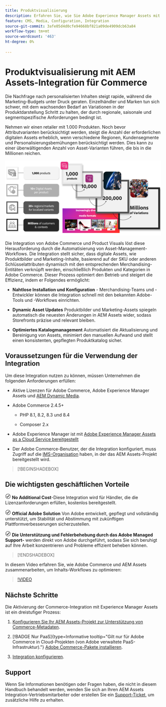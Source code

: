 ```yaml
---
title: Produktvisualisierung
description: Erfahren Sie, wie Sie Adobe Experience Manager Assets mit Ihrer  [!DNL Commerce] -Instanz integrieren können, um die Mediendateien für Ihre Commerce-Storefront zu erstellen und zu verwalten.
feature: CMS, Media, Configuration, Integration
source-git-commit: 3afe05d4d0cfe94668bf821a09de4909dcb63a84
workflow-type: tm+mt
source-wordcount: '463'
ht-degree: 0%

---
```



# Produktvisualisierung mit AEM Assets-Integration für Commerce

Die Nachfrage nach personalisierten Inhalten steigt rapide, während die Marketing-Budgets unter Druck geraten. Einzelhändler und Marken tun sich schwer, mit dem wachsenden Bedarf an Variationen in der Produktdarstellung Schritt zu halten, der durch regionale, saisonale und segmentspezifische Anforderungen bedingt ist.

Nehmen wir einen retailer mit 1.000 Produkten. Noch bevor Attributvarianten berücksichtigt werden, steigt die Anzahl der erforderlichen digitalen Assets erheblich, wenn verschiedene Regionen, Kundensegmente und Personalisierungsbemühungen berücksichtigt werden. Dies kann zu einer überwältigenden Anzahl von Asset-Varianten führen, die bis in die Millionen reichen.

![Überprüfen](assets/product-visuals-example.png)

Die Integration von Adobe Commerce und Product Visuals löst diese Herausforderung durch die Automatisierung von Asset-Management-Workflows. Die Integration stellt sicher, dass digitale Assets, wie Produktbilder und Marketing-Inhalte, basierend auf der SKU oder anderen Schlüsselattributen dynamisch mit den entsprechenden Merchandising-Entitäten verknüpft werden, einschließlich Produkten und Kategorien in Adobe Commerce. Dieser Prozess optimiert den Betrieb und steigert die Effizienz, indem er Folgendes ermöglicht:

* **Nahtlose Installation und Konfiguration** - Merchandising-Teams und -Entwickler können die Integration schnell mit den bekannten Adobe-Tools und -Workflows einrichten.

* **Dynamic Asset Updates** Produktbilder und Marketing-Assets spiegeln automatisch die neuesten Änderungen in AEM Assets wider, sodass Storefronts präzise und relevant bleiben.

* **Optimiertes Katalogmanagement** Automatisiert die Aktualisierung und Bereinigung von Assets, minimiert den manuellen Aufwand und stellt einen konsistenten, gepflegten Produktkatalog sicher.

## Voraussetzungen für die Verwendung der Integration

Um diese Integration nutzen zu können, müssen Unternehmen die folgenden Anforderungen erfüllen:

* Aktive Lizenzen für Adobe Commerce, Adobe Experience Manager Assets und [AEM Dynamic Media](https://experienceleague.adobe.com/de/docs/experience-manager-65/content/assets/dynamic/administering-dynamic-media).

* Adobe Commerce 2.4.5+

   * PHP 8.1, 8.2, 8.3 und 8.4

   * Composer 2.x

* Adobe Experience Manager ist mit [Adobe Experience Manager Assets as a Cloud Service bereitgestellt](https://experienceleague.adobe.com/de/docs/experience-manager-cloud-service/content/assets/overview)

* Der Adobe Commerce-Benutzer, der die Integration konfiguriert, muss Zugriff auf die [IMS-Organisation](https://experienceleague.adobe.com/de/docs/core-services/interface/administration/organizations#concept_EA8AEE5B02CF46ACBDAD6A8508646255) haben, in der das AEM Assets-Projekt bereitgestellt wird.

>[!BEGINSHADEBOX]

## Die wichtigsten geschäftlichen Vorteile

![check](assets/icon-check.png) **No Additional Cost**-Diese Integration wird für Händler, die die Lizenzanforderungen erfüllen, kostenlos bereitgestellt.

![check](assets/icon-check.png) **Official Adobe Solution** Von Adobe entwickelt, gepflegt und vollständig unterstützt, um Stabilität und Abstimmung mit zukünftigen Plattformverbesserungen sicherzustellen.

![Überprüfen](assets/icon-check.png) **Die Unterstützung und Fehlerbehebung durch das Adobe Managed Support-** werden direkt von Adobe durchgeführt, sodass Sie sich beruhigt auf Ihre Arbeit konzentrieren und Probleme effizient beheben können.

>[!ENDSHADEBOX]

In diesem Video erfahren Sie, wie Adobe Commerce und AEM Assets zusammenarbeiten, um Inhalts-Workflows zu optimieren:

>[!VIDEO](https://video.tv.adobe.com/v/3447896?captions=ger)

## Nächste Schritte

Die Aktivierung der Commerce-Integration mit Experience Manager Assets ist ein dreistufiger Prozess:

1. [Konfigurieren Sie Ihr AEM Assets-Projekt zur Unterstützung von Commerce-Metadaten](get-started/configure-aem.md).

1. [!BADGE Nur PaaS]{type=Informative tooltip="Gilt nur für Adobe Commerce in Cloud-Projekten (von Adobe verwaltete PaaS-Infrastruktur)."} [Adobe Commerce-Pakete installieren](get-started/configure-commerce.md).

1. [Integration konfigurieren](get-started/setup-synchronization.md).

## Support

Wenn Sie Informationen benötigen oder Fragen haben, die nicht in diesem Handbuch behandelt werden, wenden Sie sich an Ihren AEM Assets Integration-Vertriebsmitarbeiter oder erstellen Sie ein [Support-Ticket](https://experienceleague.adobe.com/docs/commerce-knowledge-base/kb/help-center-guide/magento-help-center-user-guide.html?lang=de#submit-ticket), um zusätzliche Hilfe zu erhalten.
